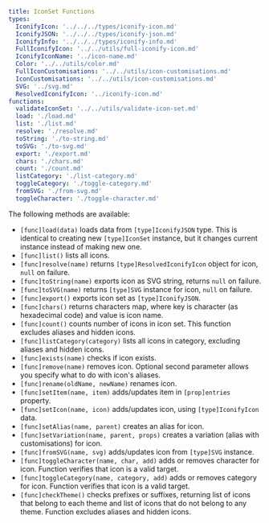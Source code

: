 ```yaml
title: IconSet Functions
types:
  IconifyIcon: '../../../types/iconify-icon.md'
  IconifyJSON: '../../../types/iconify-json.md'
  IconifyInfo: '../../../types/iconify-info.md'
  FullIconifyIcon: '../../utils/full-iconify-icon.md'
  IconifyIconName: '../icon-name.md'
  Color: '../../utils/color.md'
  FullIconCustomisations: '../../utils/icon-customisations.md'
  IconCustomisations: '../../utils/icon-customisations.md'
  SVG: '../svg.md'
  ResolvedIconifyIcon: '../iconify-icon.md'
functions:
  validateIconSet: '../../utils/validate-icon-set.md'
  load: './load.md'
  list: './list.md'
  resolve: './resolve.md'
  toString: './to-string.md'
  toSVG: './to-svg.md'
  export: './export.md'
  chars: './chars.md'
  count: './count.md'
  listCategory: './list-category.md'
  toggleCategory: './toggle-category.md'
  fromSVG: './from-svg.md'
  toggleCharacter: './toggle-character.md'
```

The following methods are available:

- `[func]load(data)` loads data from `[type]IconifyJSON` type. This is identical to creating new `[type]IconSet` instance, but it changes current instance instead of making new one.
- `[func]list()` lists all icons.
- `[func]resolve(name)` returns `[type]ResolvedIconifyIcon` object for icon, `null` on failure.
- `[func]toString(name)` exports icon as SVG string, returns `null` on failure.
- `[func]toSVG(name)` returns `[type]SVG` instance for icon, `null` on failure.
- `[func]export()` exports icon set as `[type]IconifyJSON`.
- `[func]chars()` returns characters map, where key is character (as hexadecimal code) and value is icon name.
- `[func]count()` counts number of icons in icon set. This function excludes aliases and hidden icons.
- `[func]listCategory(category)` lists all icons in category, excluding aliases and hidden icons.
- `[func]exists(name)` checks if icon exists.
- `[func]remove(name)` removes icon. Optional second parameter allows you specify what to do with icon's aliases.
- `[func]rename(oldName, newName)` renames icon.
- `[func]setItem(name, item)` adds/updates item in `[prop]entries` property.
- `[func]setIcon(name, icon)` adds/updates icon, using `[type]IconifyIcon` data.
- `[func]setAlias(name, parent)` creates an alias for icon.
- `[func]setVariation(name, parent, props)` creates a variation (alias with customisations) for icon.
- `[func]fromSVG(name, svg)` adds/updates icon from `[type]SVG` instance.
- `[func]toggleCharacter(name, char, add)` adds or removes character for icon. Function verifies that icon is a valid target.
- `[func]toggleCategory(name, category, add)` adds or removes category for icon. Function verifies that icon is a valid target.
- `[func]checkTheme()` checks prefixes or suffixes, returning list of icons that belong to each theme and list of icons that do not belong to any theme. Function excludes aliases and hidden icons.
